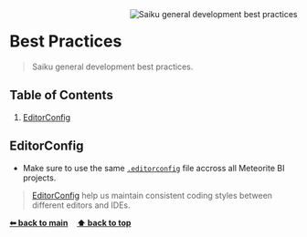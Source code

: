 <img src="https://raw.githubusercontent.com/OSBI/saiku/assets/icon-best-practices-256.png" alt="Saiku general development best practices" align="right" />

# Best Practices

> Saiku general development best practices.

## Table of Contents

1. [EditorConfig](#editorconfig)

## EditorConfig

* Make sure to use the same [`.editorconfig`](../.editorconfig) file accross all Meteorite BI projects.

> [EditorConfig](http://editorconfig.org) help us maintain consistent coding styles between different editors and IDEs.

**[⬅ back to main](../../../)**&nbsp;&nbsp;&nbsp;&nbsp;**[⬆ back to top](#table-of-contents)**
